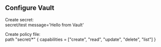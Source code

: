 ## Configure Vault

Create secret:  
secret/test message='Hello from Vault'

Create policy file:  
path "secret/*" {
    capabilities = ["create", "read", "update", "delete", "list"]
}